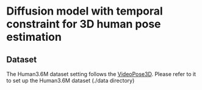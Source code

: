 # Diffusion model with temporal constraint for 3D human pose estimation

## Dataset
The Human3.6M dataset setting follows the [VideoPose3D](https://github.com/facebookresearch/VideoPose3D). Please refer to it to set up the Human3.6M dataset  (./data directory)
